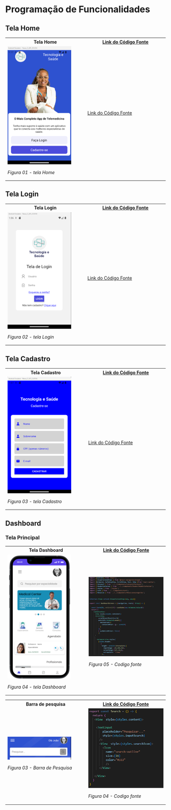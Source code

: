 # Programação de Funcionalidades

## Tela Home

<table>
    <tr>
       <th>Tela Home</th>
       <th><a href="https://github.com/ICEI-PUC-Minas-PMV-ADS/pmv-ads-2023-2-e3-proj-mov-t6-medconnect/blob/main/src/medconnect-expo/src/screens/Home/HomeScreen.tsx">Link do Código Fonte</a></th>       
    </tr>
    <tr>
    <td width="300" >
        <img width="200"  src="./img/programacao/Home.png">

_Figura 01 - tela Home_

</td>
<td width="300" >
<a href="https://github.com/ICEI-PUC-Minas-PMV-ADS/pmv-ads-2023-2-e3-proj-mov-t6-medconnect/blob/main/src/medconnect-expo/src/screens/Home/HomeScreen.tsx">Link do Código Fonte</a>
</td>
</tr>

</table>

## Tela Login

<table>
    <tr>
       <th>Tela Login</th>
       <th><a href="https://github.com/ICEI-PUC-Minas-PMV-ADS/pmv-ads-2023-2-e3-proj-mov-t6-medconnect/blob/main/src/medconnect-expo/src/screens/Login/Login.tsx">Link do Código Fonte</a></th>       
    </tr>
    <tr>
    <td width="300" >
        <img width="200"  src="./img/programacao/login.png">

_Figura 02 - tela Login_

</td>
<td width="300" >
<a href="https://github.com/ICEI-PUC-Minas-PMV-ADS/pmv-ads-2023-2-e3-proj-mov-t6-medconnect/blob/main/src/medconnect-expo/src/screens/Login/Login.tsx">Link do Código Fonte</a>
</td>
</tr>

</table>

## Tela Cadastro

<table>
    <tr>
       <th>Tela Cadastro</th>
       <th><a href="https://github.com/ICEI-PUC-Minas-PMV-ADS/pmv-ads-2023-2-e3-proj-mov-t6-medconnect/blob/main/src/medconnect-expo/src/screens/Register/Register.jsx">Link do Código Fonte</a></th>       
    </tr>
    <tr>
    <td width="300" >
        <img width="200"  src="./img/programacao/Cadastro.png">

_Figura 03 - tela Cadastro_

</td>
<td width="300" >
<a href="https://github.com/ICEI-PUC-Minas-PMV-ADS/pmv-ads-2023-2-e3-proj-mov-t6-medconnect/blob/main/src/medconnect-expo/src/screens/Register/Register.jsx">Link do Código Fonte</a>
</td>
</tr>

</table>

## Dashboard

### Tela Principal

<table>
    <tr>
       <th>Tela Dashboard</th>
       <th><a href="https://github.com/pauloosilas/pmv-ads-2023-2-e3-proj-mov-t6-medconnect/blob/main/src/medconnectapp/src/screens/Dashboard/Dashboard.tsx">Link do Código Fonte</a></span></th>       
    </tr>
    <tr>
    <td width="300" >
        <img width="200"  src="./img/Prototipo/dashboard1.png">

_Figura 04 - tela Dashboard_

</td>
<td width="300" >
<img width="300" height="100%"  src="./img/programacao/dashboardFonte.png">

_Figura 05 - Codigo fonte_

</td>
</tr>

</table>

<table>
    <tr>
       <th>Barra de pesquisa</th>
       <th><a href="https://github.com/pauloosilas/pmv-ads-2023-2-e3-proj-mov-t6-medconnect/blob/main/src/medconnectapp/src/components/Search/Search.tsx">Link do Código Fonte</a></span></th>       
    </tr>
    <tr>
    <td width="300" >
        <img width="200"  src="./img/Prototipo/barrapesquisa.png">

_Figura 03 - Barra de Pesquisa_

</td>
<td width="300" >
<img width="300" height="100%"  src="./img/programacao/Pesquisa.png">

_Figura 04 - Codigo fonte_

</td>
</tr>

</table>
